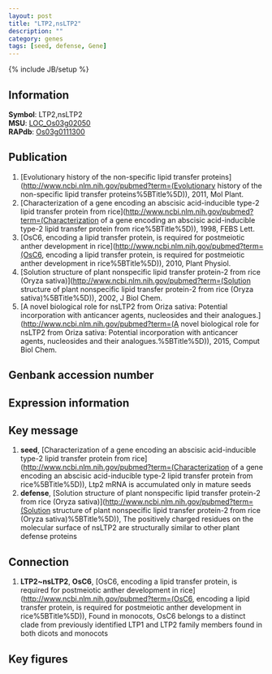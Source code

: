 ```yaml
---
layout: post
title: "LTP2,nsLTP2"
description: ""
category: genes
tags: [seed, defense, Gene]
---
```

{% include JB/setup %}

## Information
__Symbol__: LTP2,nsLTP2  
__MSU__: [LOC_Os03g02050](http://rice.plantbiology.msu.edu/cgi-bin/ORF_infopage.cgi?orf=LOC_Os03g02050)  
__RAPdb__: [Os03g0111300](http://rapdb.dna.affrc.go.jp/viewer/gbrowse_details/irgsp1?name=Os03g0111300)  

## Publication
1. [Evolutionary history of the non-specific lipid transfer proteins](http://www.ncbi.nlm.nih.gov/pubmed?term=(Evolutionary history of the non-specific lipid transfer proteins%5BTitle%5D)), 2011, Mol Plant.
2. [Characterization of a gene encoding an abscisic acid-inducible type-2 lipid transfer protein from rice](http://www.ncbi.nlm.nih.gov/pubmed?term=(Characterization of a gene encoding an abscisic acid-inducible type-2 lipid transfer protein from rice%5BTitle%5D)), 1998, FEBS Lett.
3. [OsC6, encoding a lipid transfer protein, is required for postmeiotic anther development in rice](http://www.ncbi.nlm.nih.gov/pubmed?term=(OsC6, encoding a lipid transfer protein, is required for postmeiotic anther development in rice%5BTitle%5D)), 2010, Plant Physiol.
4. [Solution structure of plant nonspecific lipid transfer protein-2 from rice (Oryza sativa)](http://www.ncbi.nlm.nih.gov/pubmed?term=(Solution structure of plant nonspecific lipid transfer protein-2 from rice (Oryza sativa)%5BTitle%5D)), 2002, J Biol Chem.
5. [A novel biological role for nsLTP2 from Oriza sativa: Potential incorporation with anticancer agents, nucleosides and their analogues.](http://www.ncbi.nlm.nih.gov/pubmed?term=(A novel biological role for nsLTP2 from Oriza sativa: Potential incorporation with anticancer agents, nucleosides and their analogues.%5BTitle%5D)), 2015, Comput Biol Chem.

## Genbank accession number

## Expression information

## Key message
1. __seed__, [Characterization of a gene encoding an abscisic acid-inducible type-2 lipid transfer protein from rice](http://www.ncbi.nlm.nih.gov/pubmed?term=(Characterization of a gene encoding an abscisic acid-inducible type-2 lipid transfer protein from rice%5BTitle%5D)),  Ltp2 mRNA is accumulated only in mature seeds
2. __defense__, [Solution structure of plant nonspecific lipid transfer protein-2 from rice (Oryza sativa)](http://www.ncbi.nlm.nih.gov/pubmed?term=(Solution structure of plant nonspecific lipid transfer protein-2 from rice (Oryza sativa)%5BTitle%5D)),  The positively charged residues on the molecular surface of nsLTP2 are structurally similar to other plant defense proteins

## Connection
1. __LTP2~nsLTP2__, __OsC6__, [OsC6, encoding a lipid transfer protein, is required for postmeiotic anther development in rice](http://www.ncbi.nlm.nih.gov/pubmed?term=(OsC6, encoding a lipid transfer protein, is required for postmeiotic anther development in rice%5BTitle%5D)),  Found in monocots, OsC6 belongs to a distinct clade from previously identified LTP1 and LTP2 family members found in both dicots and monocots

## Key figures


